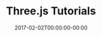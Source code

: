 ---
title: "Three.js Tutorials"
date: 2017-02-02T00:00:00-00:00
description: "Welcome to the Black Thread series of tutorials on three.js! In this tutorial series we'll focus on getting to know three.js in depth, fast"
noPagination: true
noTOC: true
noReadTime: true
comments: false
heroImage: /images/tutorials/tutorial-hero.jpg
heroTitle: Three.js Tutorials
heroDescription: Quickly get up and running with three.js
draft: true
---